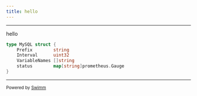 ```yaml
---
title: hello
---
```

<SwmSnippet path="/mysql.go" line="11">

---

hello

```go
type MySQL struct {
	Prefix        string
	Interval      uint32
	VariableNames []string
	status        map[string]prometheus.Gauge
}

```

---

</SwmSnippet>

<SwmMeta version="3.0.0" repo-id="Z2l0aHViJTNBJTNBcHJvbWV0aGV1cyUzQSUzQXdhbnppcm9uZw==" repo-name="prometheus"><sup>Powered by [Swimm](https://app.swimm.io/)</sup></SwmMeta>

